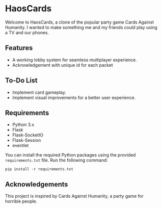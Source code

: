 # HaosCards

Welcome to HaosCards, a clone of the popular party game Cards Against Humanity. I wanted to make something me and my friends could play using a TV and our phones.

## Features

- A working lobby system for seamless multiplayer experience.
- Acknowledgement with unique id for each packet

## To-Do List

- Implement card gameplay.
- Implement visual improvements for a better user experience.

## Requirements

- Python 3.x
- Flask
- Flask-SocketIO
- Flask-Session
- eventlet

You can install the required Python packages using the provided `requirements.txt` file. Run the following command:

```
pip install -r requirements.txt
```

## Acknowledgements

This project is inspired by Cards Against Humanity, a party game for horrible people.
